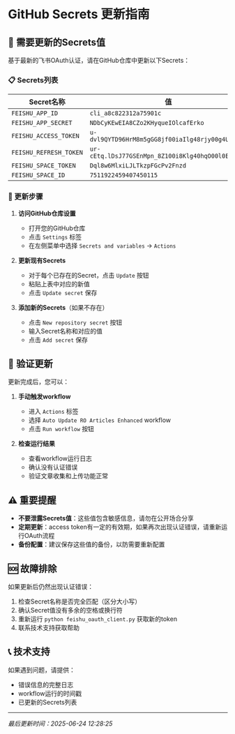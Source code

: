 # GitHub Secrets 更新指南

## 🔑 需要更新的Secrets值

基于最新的飞书OAuth认证，请在GitHub仓库中更新以下Secrets：

### 📋 Secrets列表

| Secret名称 | 值 |
|-----------|-----|
| `FEISHU_APP_ID` | `cli_a8c822312a75901c` |
| `FEISHU_APP_SECRET` | `NDbCyKEwEIA8CZo2KHyqueIOlcafErko` |
| `FEISHU_ACCESS_TOKEN` | `u-dvl9QYTD96HrM8m5gGG8jf00iaIlg48rjy00g4U82afk` |
| `FEISHU_REFRESH_TOKEN` | `ur-cEtq.lDsJ77GSEnMpn_8Z100i8Klg40hqO00l0E82efh` |
| `FEISHU_SPACE_TOKEN` | `Dql8w6MlxiLJLTkzpFGcPv2Fnzd` |
| `FEISHU_SPACE_ID` | `7511922459407450115` |

### 📝 更新步骤

1. **访问GitHub仓库设置**
   - 打开您的GitHub仓库
   - 点击 `Settings` 标签
   - 在左侧菜单中选择 `Secrets and variables` → `Actions`

2. **更新现有Secrets**
   - 对于每个已存在的Secret，点击 `Update` 按钮
   - 粘贴上表中对应的新值
   - 点击 `Update secret` 保存

3. **添加新的Secrets**（如果不存在）
   - 点击 `New repository secret` 按钮
   - 输入Secret名称和对应的值
   - 点击 `Add secret` 保存

## 🔄 验证更新

更新完成后，您可以：

1. **手动触发workflow**
   - 进入 `Actions` 标签
   - 选择 `Auto Update RO Articles Enhanced` workflow
   - 点击 `Run workflow` 按钮

2. **检查运行结果**
   - 查看workflow运行日志
   - 确认没有认证错误
   - 验证文章收集和上传功能正常

## ⚠️ 重要提醒

- **不要泄露Secrets值**：这些值包含敏感信息，请勿在公开场合分享
- **定期更新**：access token有一定的有效期，如果再次出现认证错误，请重新运行OAuth流程
- **备份配置**：建议保存这些值的备份，以防需要重新配置

## 🆘 故障排除

如果更新后仍然出现认证错误：

1. 检查Secret名称是否完全匹配（区分大小写）
2. 确认Secret值没有多余的空格或换行符
3. 重新运行 `python feishu_oauth_client.py` 获取新的token
4. 联系技术支持获取帮助

## 📞 技术支持

如果遇到问题，请提供：
- 错误信息的完整日志
- workflow运行的时间戳
- 已更新的Secrets列表

---

*最后更新时间：2025-06-24 12:28:25* 